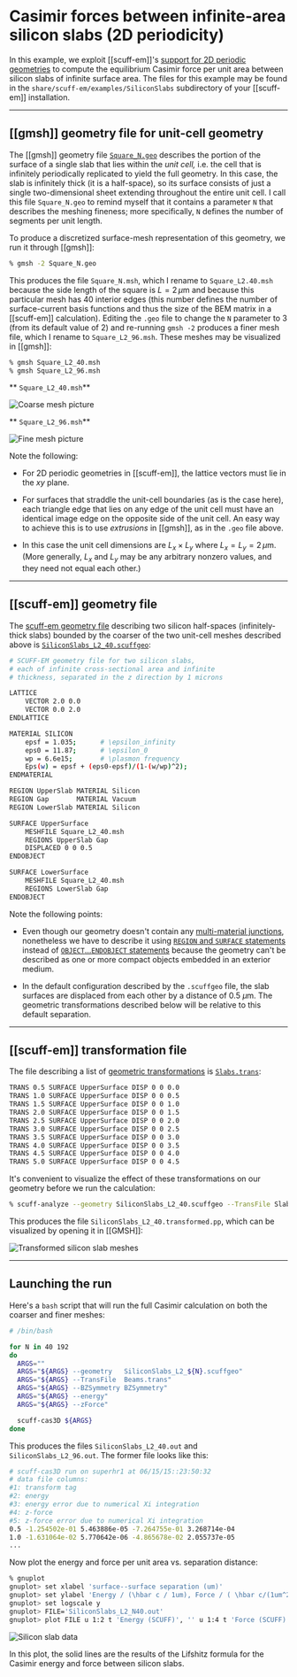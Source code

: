 <h1>Casimir forces between infinite-area silicon slabs (2D periodicity)</h1> 

In this example, we exploit [[scuff-em]]'s
[support for 2D periodic geometries][ExtendedGeometries]
to compute the equilibrium Casimir force per unit area
between silicon slabs of infinite surface area.
The files for this example may be found in the
`share/scuff-em/examples/SiliconSlabs` subdirectory
of your [[scuff-em]] installation.

--------------------------------------------------

## [[gmsh]] geometry file for unit-cell geometry 

The [[gmsh]] geometry file [`Square_N.geo`](Square_N.geo)
describes the portion of the surface of a single
slab that lies within the *unit cell,*
i.e. the cell that is infinitely periodically
replicated to yield the full geometry.
In this case, the slab is infinitely thick (it is a 
half-space), so its surface consists of just a single
two-dimensional sheet extending throughout the entire
unit cell. I call this file `Square_N.geo` to 
remind myself that it contains a parameter `N` 
that describes the meshing fineness; more specifically,
`N` defines the number of segments per unit length.

To produce a discretized surface-mesh
representation of this geometry, we run it through 
[[gmsh]]:

````bash
% gmsh -2 Square_N.geo
````

This produces the file `Square_N.msh`, which
I rename to `Square_L2.40.msh` because the side length
of the square is $L=2\,\mu\text{m}$ and because
this particular mesh has 40 interior edges (this
number defines the number of surface-current basis
functions and thus the size of the BEM matrix in a
[[scuff-em]] calculation). Editing the `.geo` file
to change the `N` parameter to 3 (from its default 
value of 2) and re-running `gmsh -2` produces a
finer mesh file, which I rename to `Square_L2_96.msh`.
These meshes may be visualized in [[gmsh]]:

````bash
% gmsh Square_L2_40.msh
% gmsh Square_L2_96.msh
````

** `Square_L2_40.msh`**

![Coarse mesh picture](Square_L2_40.png)

** `Square_L2_96.msh`**

![Fine mesh picture](Square_L2_96.png)

Note the following:

 * For 2D periodic geometries in [[scuff-em]], the 
   lattice vectors must lie in the $xy$ plane.

 * For surfaces that straddle the unit-cell boundaries
   (as is the case here), each triangle edge that lies
   on any edge of the unit cell must have an identical
   image edge on the opposite side of the unit cell.
   An easy way to achieve this is to use *extrusions*
   in [[gmsh]], as in the `.geo` file above.

 * In this case the unit cell dimensions are 
   $L_x\times L_y$ where $L_x=L_y=2\, \mu\text{m}$.
   (More generally, $L_x$ and $L_y$ may be any arbitrary
   nonzero values, and they need not equal each other.)

--------------------------------------------------

## [[scuff-em]] geometry file

The 
[<span class="SC">scuff-em</span> geometry file][Geometries]
describing two silicon half-spaces (infinitely-thick slabs)
bounded by the coarser of the two unit-cell meshes described 
above is [`SiliconSlabs_L2_40.scuffgeo`][scuffgeoFile]:

````bash
# SCUFF-EM geometry file for two silicon slabs,
# each of infinite cross-sectional area and infinite
# thickness, separated in the z direction by 1 microns

LATTICE
	VECTOR 2.0 0.0
	VECTOR 0.0 2.0
ENDLATTICE

MATERIAL SILICON
    epsf = 1.035;      # \epsilon_infinity
    eps0 = 11.87;      # \epsilon_0 
    wp = 6.6e15;       # \plasmon frequency
    Eps(w) = epsf + (eps0-epsf)/(1-(w/wp)^2);
ENDMATERIAL

REGION UpperSlab MATERIAL Silicon
REGION Gap       MATERIAL Vacuum
REGION LowerSlab MATERIAL Silicon

SURFACE UpperSurface
	MESHFILE Square_L2_40.msh
	REGIONS UpperSlab Gap
	DISPLACED 0 0 0.5
ENDOBJECT

SURFACE LowerSurface
	MESHFILE Square_L2_40.msh
	REGIONS LowerSlab Gap
ENDOBJECT
````

Note the following points: 

+ Even though our geometry doesn't contain any 
[multi-material junctions][ComplexGeometries],
nonetheless we have to describe it using 
[`REGION` and `SURFACE` statements][ComplexGeometries]
instead of 
[`OBJECT`...`ENDOBJECT` statements][SimpleGeometries]
because the geometry can't be described as one or 
more compact objects embedded in an exterior medium.

+ In the default configuration described by the `.scuffgeo`
file, the slab surfaces are displaced from each other
by a distance of 0.5 $\mu$m. The geometric transformations 
described below will be relative to this default 
separation.

--------------------------------------------------

## [[scuff-em]] transformation file 

The file describing a list of
[geometric transformations][Transformations]
is [`Slabs.trans`](Slabs.trans):

````bash
TRANS 0.5 SURFACE UpperSurface DISP 0 0 0.0
TRANS 1.0 SURFACE UpperSurface DISP 0 0 0.5
TRANS 1.5 SURFACE UpperSurface DISP 0 0 1.0
TRANS 2.0 SURFACE UpperSurface DISP 0 0 1.5
TRANS 2.5 SURFACE UpperSurface DISP 0 0 2.0
TRANS 3.0 SURFACE UpperSurface DISP 0 0 2.5
TRANS 3.5 SURFACE UpperSurface DISP 0 0 3.0
TRANS 4.0 SURFACE UpperSurface DISP 0 0 3.5
TRANS 4.5 SURFACE UpperSurface DISP 0 0 4.0
TRANS 5.0 SURFACE UpperSurface DISP 0 0 4.5
````

It's convenient to visualize the effect of these
transformations on our geometry before we run the calculation:

````bash
% scuff-analyze --geometry SiliconSlabs_L2_40.scuffgeo --TransFile Slabs.trans
````

This produces the file `SiliconSlabs_L2_40.transformed.pp`,
which can be visualized by opening it in [[GMSH]]:

![Transformed silicon slab meshes](SiliconSlabsTransformed.png)

--------------------------------------------------

## Launching the run

Here's a `bash` script that will run the full Casimir 
calculation on both the coarser and finer meshes:

````bash
# /bin/bash

for N in 40 192
do
  ARGS=""
  ARGS="${ARGS} --geometry   SiliconSlabs_L2_${N}.scuffgeo"
  ARGS="${ARGS} --TransFile  Beams.trans"
  ARGS="${ARGS} --BZSymmetry BZSymmetry"
  ARGS="${ARGS} --energy"
  ARGS="${ARGS} --zForce"

  scuff-cas3D ${ARGS}
done
````

This produces the files `SiliconSlabs_L2_40.out`
and `SiliconSlabs_L2_96.out`. The former file looks
like this:

````bash
# scuff-cas3D run on superhr1 at 06/15/15::23:50:32
# data file columns: 
#1: transform tag
#2: energy 
#3: energy error due to numerical Xi integration 
#4: z-force 
#5: z-force error due to numerical Xi integration 
0.5 -1.254502e-01 5.463886e-05 -7.264755e-01 3.268714e-04 
1.0 -1.631064e-02 5.770642e-06 -4.865678e-02 2.055737e-05 
...
````

Now plot the energy and force per unit area vs.
separation distance:

````bash
% gnuplot
gnuplot> set xlabel 'surface--surface separation (um)'
gnuplot> set ylabel 'Energy / (\hbar c / 1um), Force / ( \hbar c/(1um^2) )'
gnuplot> set logscale y
gnuplot> FILE='SiliconSlabs_L2_N40.out'
gnuplot> plot FILE u 1:2 t 'Energy (SCUFF)', '' u 1:4 t 'Force (SCUFF)'

````

![Silicon slab data](SiliconSlabsData.png)

In this plot, the solid lines are the results of the Lifshitz
formula for the Casimir energy and force between silicon
slabs.

[SimpleGeometries]: ../../reference/Geometries.md#Simple
[ComplexGeometries]: ../../reference/Geometries.md#Complex
[ExtendedGeometries]: ../../reference/Geometries.md#Extended
[Geometries]: ../reference/Geometries
[Transformations]: ../reference/Transformations
[scuffgeoFile]: SiliconSlabs_L2_40.scuffgeo
